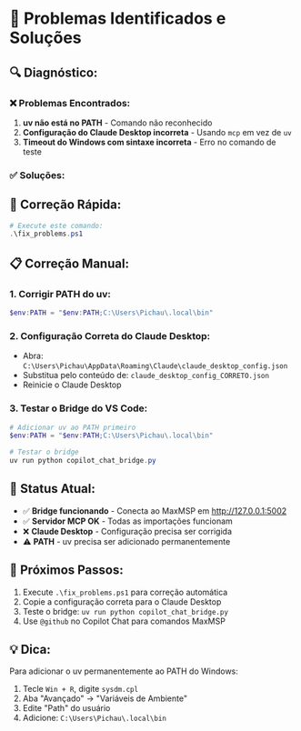 # 🚨 Problemas Identificados e Soluções

## 🔍 **Diagnóstico:**

### ❌ **Problemas Encontrados:**
1. **uv não está no PATH** - Comando não reconhecido
2. **Configuração do Claude Desktop incorreta** - Usando `mcp` em vez de `uv`
3. **Timeout do Windows com sintaxe incorreta** - Erro no comando de teste

### ✅ **Soluções:**

## 🔧 **Correção Rápida:**
```powershell
# Execute este comando:
.\fix_problems.ps1
```

## 📋 **Correção Manual:**

### 1. **Corrigir PATH do uv:**
```powershell
$env:PATH = "$env:PATH;C:\Users\Pichau\.local\bin"
```

### 2. **Configuração Correta do Claude Desktop:**
- Abra: `C:\Users\Pichau\AppData\Roaming\Claude\claude_desktop_config.json`
- Substitua pelo conteúdo de: `claude_desktop_config_CORRETO.json`
- Reinicie o Claude Desktop

### 3. **Testar o Bridge do VS Code:**
```powershell
# Adicionar uv ao PATH primeiro
$env:PATH = "$env:PATH;C:\Users\Pichau\.local\bin"

# Testar o bridge
uv run python copilot_chat_bridge.py
```

## 🎯 **Status Atual:**
- ✅ **Bridge funcionando** - Conecta ao MaxMSP em http://127.0.0.1:5002
- ✅ **Servidor MCP OK** - Todas as importações funcionam
- ❌ **Claude Desktop** - Configuração precisa ser corrigida
- ⚠️ **PATH** - uv precisa ser adicionado permanentemente

## 🚀 **Próximos Passos:**
1. Execute `.\fix_problems.ps1` para correção automática
2. Copie a configuração correta para o Claude Desktop
3. Teste o bridge: `uv run python copilot_chat_bridge.py`
4. Use `@github` no Copilot Chat para comandos MaxMSP

## 💡 **Dica:**
Para adicionar o uv permanentemente ao PATH do Windows:
1. Tecle `Win + R`, digite `sysdm.cpl`
2. Aba "Avançado" → "Variáveis de Ambiente"
3. Edite "Path" do usuário
4. Adicione: `C:\Users\Pichau\.local\bin`
